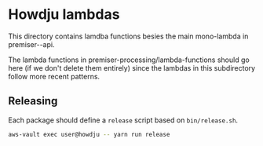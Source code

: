 # Howdju lambdas

This directory contains lamdba functions besies the main mono-lambda in
premiser--api.

The lambda functions in premiser-processing/lambda-functions should go here
(if we don't delete them entirely) since the lambdas in this subdirectory follow
more recent patterns.

## Releasing

Each package should define a `release` script based on `bin/release.sh`.

```sh
aws-vault exec user@howdju -- yarn run release
```
